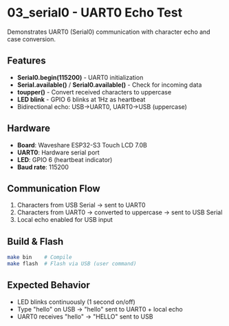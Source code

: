 # 03_serial0 - UART0 Echo Test

Demonstrates UART0 (Serial0) communication with character echo and case conversion.

## Features

- **Serial0.begin(115200)** - UART0 initialization
- **Serial.available()** / **Serial0.available()** - Check for incoming data
- **toupper()** - Convert received characters to uppercase
- **LED blink** - GPIO 6 blinks at 1Hz as heartbeat
- Bidirectional echo: USB→UART0, UART0→USB (uppercase)

## Hardware

- **Board**: Waveshare ESP32-S3 Touch LCD 7.0B
- **UART0**: Hardware serial port
- **LED**: GPIO 6 (heartbeat indicator)
- **Baud rate**: 115200

## Communication Flow

1. Characters from USB Serial → sent to UART0
2. Characters from UART0 → converted to uppercase → sent to USB Serial
3. Local echo enabled for USB input

## Build & Flash

```bash
make bin    # Compile
make flash  # Flash via USB (user command)
```

## Expected Behavior

- LED blinks continuously (1 second on/off)
- Type "hello" on USB → "hello" sent to UART0 + local echo
- UART0 receives "hello" → "HELLO" sent to USB
